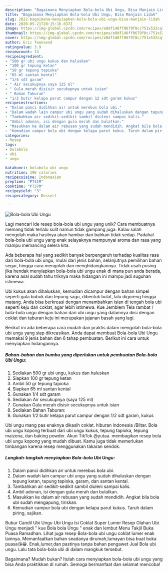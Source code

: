 ```yaml
---
description: "Bagaimana Menyiapkan Bola-bola Ubi Ungu, Bisa Manjain Lidah"
title: "Bagaimana Menyiapkan Bola-bola Ubi Ungu, Bisa Manjain Lidah"
slug: 2822-bagaimana-menyiapkan-bola-bola-ubi-ungu-bisa-manjain-lidah
date: 2020-05-21T20:15:16.637Z
image: https://img-global.cpcdn.com/recipes/e8df146ff0679f8c/751x532cq70/bola-bola-ubi-ungu-foto-resep-utama.jpg
thumbnail: https://img-global.cpcdn.com/recipes/e8df146ff0679f8c/751x532cq70/bola-bola-ubi-ungu-foto-resep-utama.jpg
cover: https://img-global.cpcdn.com/recipes/e8df146ff0679f8c/751x532cq70/bola-bola-ubi-ungu-foto-resep-utama.jpg
author: Eric Townsend
ratingvalue: 3.9
reviewcount: 13
recipeingredient:
- "500 gr ubi ungu kukus dan haluskan"
- "100 gr tepung ketan"
- "50 gr tepung tapioka"
- "65 ml santan kental"
- "1/4 sdt garam"
- " Air secukupnya saya 125 ml"
- " Gula merah disisir secukupnya untuk isian"
- " Bahan Taburan"
- "1/2 butir kelapa parut campur dengan 12 sdt garam kukus"
recipeinstructions:
- "Dalam panci didihkan air untuk merebus bola ubi."
- "Dalam wadah lain campur ubi ungu yang sudah dihaluskan dengan tepung ketan, tepung tapioka, garam, dan santan kental."
- "Tambahkan air sedikit-sedikit sambil diuleni sampai kalis."
- "Ambil adonan, isi dengan gula merah dan bulatkan."
- "Masukkan ke dalam air rebusan yang sudah mendidih. Angkat bila bola ubi sudah mengapung, tiriskan."
- "Kemudian campur bola ubi dengan kelapa parut kukus. Taruh dalam piring, sajikan."
categories:
- Resep
tags:
- bolabola
- ubi
- ungu

katakunci: bolabola ubi ungu 
nutrition: 196 calories
recipecuisine: Indonesian
preptime: "PT31M"
cooktime: "PT37M"
recipeyield: "3"
recipecategory: Dessert

---
```



![Bola-bola Ubi Ungu](https://img-global.cpcdn.com/recipes/e8df146ff0679f8c/751x532cq70/bola-bola-ubi-ungu-foto-resep-utama.jpg)

Lagi mencari ide resep bola-bola ubi ungu yang unik? Cara membuatnya memang tidak terlalu sulit namun tidak gampang juga. Kalau salah mengolah maka hasilnya akan hambar dan bahkan tidak sedap. Padahal bola-bola ubi ungu yang enak selayaknya mempunyai aroma dan rasa yang mampu memancing selera kita.

Ada beberapa hal yang sedikit banyak berpengaruh terhadap kualitas rasa dari bola-bola ubi ungu, mulai dari jenis bahan, selanjutnya pemilihan bahan segar, hingga cara mengolah dan menghidangkannya. Tidak usah pusing jika hendak menyiapkan bola-bola ubi ungu enak di mana pun anda berada, karena asal sudah tahu triknya maka hidangan ini mampu jadi suguhan istimewa.

Ubi kukus akan dihaluskan, kemudian dicampur dengan bahan simpel seperti gula bubuk dan tepung sagu, dibentuk bulat, lalu digoreng hingga matang. Anda bisa berkreasi dengan menambahkan isian di tengah bola ubi seperti keju dan coklat, agar lebih istimewa. Kue Jemblem Tela rambat / bola-bola ungu dengan bahan dari ubi ungu yang dalamnya diisi dengan coklat dan taburan keju ini merupakan jajanan basah yang lagi.


Berikut ini ada beberapa cara mudah dan praktis dalam mengolah bola-bola ubi ungu yang siap dikreasikan. Anda dapat membuat Bola-bola Ubi Ungu memakai 9 jenis bahan dan 6 tahap pembuatan. Berikut ini cara untuk menyiapkan hidangannya.

<!--inarticleads1-->

##### Bahan-bahan dan bumbu yang diperlukan untuk pembuatan Bola-bola Ubi Ungu:

1. Sediakan 500 gr ubi ungu, kukus dan haluskan
1. Siapkan 100 gr tepung ketan
1. Ambil 50 gr tepung tapioka
1. Siapkan 65 ml santan kental
1. Gunakan 1/4 sdt garam
1. Sediakan  Air secukupnya (saya 125 ml)
1. Gunakan  Gula merah disisir secukupnya untuk isian
1. Sediakan  Bahan Taburan:
1. Gunakan 1/2 butir kelapa parut campur dengan 1/2 sdt garam, kukus


Ubi ungu mang pas enaknya dikasih coklat. hiburan indonesia /Blitar. Bola ubi ungu kopong terbuat dari ubi ungu kukus, tepung tapioka, tepung maizena, dan baking powder. Akun TikTok @yutaa. membagikan resep bola ubi ungu kopong yang mudah dibuat. Kamu juga tidak memerlukan timbangan karena resep menggunakan takaran sendok. 

<!--inarticleads2-->

##### Langkah-langkah menyiapkan Bola-bola Ubi Ungu:

1. Dalam panci didihkan air untuk merebus bola ubi.
1. Dalam wadah lain campur ubi ungu yang sudah dihaluskan dengan tepung ketan, tepung tapioka, garam, dan santan kental.
1. Tambahkan air sedikit-sedikit sambil diuleni sampai kalis.
1. Ambil adonan, isi dengan gula merah dan bulatkan.
1. Masukkan ke dalam air rebusan yang sudah mendidih. Angkat bila bola ubi sudah mengapung, tiriskan.
1. Kemudian campur bola ubi dengan kelapa parut kukus. Taruh dalam piring, sajikan.


Bubur Candil Ubi Ungu Ubi Ungu Isi Coklat Super Lumer Resep Olahan Ubi Ungu menjadi &#34; kue Bola bola Ungu &#34; enak dan lembut Menu Takjil Buka Puasa Ramadhan. Lihat juga resep Bola-bola ubi ungu coklat lumer enak lainnya. Memanfaatkan bahan seadanya dirumah,lumayan bisa buat buka puasa😘😁. Enak,lumer,dan pastinya tanpa bahan pengawet Jual Bola ubi ungu. Lalu tata bola-bola ubi di dalam mangkuk tersebut. 

Bagaimana? Mudah bukan? Itulah cara menyiapkan bola-bola ubi ungu yang bisa Anda praktikkan di rumah. Semoga bermanfaat dan selamat mencoba!
